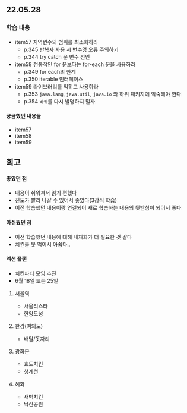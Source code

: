 ## 22.05.28 

### 학습 내용 
 - item57 지역변수의 범위를 최소화하라
    - p.345 반복자 사용 시 변수명 오류 주의하기
    - p.344 try catch 문 변수 선언 
 - item58 전통적인 for 문보다는 for-each 문을 사용하라
    - p.349 for each의 한계
    - p.350 iterable 인터페이스
 - item59 라이브러리를 익히고 사용하라
    - p.353 `java.lang`, `java.util`, `java.io` 와 하위 패키지에 익숙해야 한다
    - p.354 `바퀴`를 다시 발명하지 말자

#### 궁금했던 내용들
 - item57
 - item58
 - item59

## 회고 

#### 좋았던 점 
- 내용이 쉬워져서 읽기 편했다
- 진도가 빨리 나갈 수 있어서 좋았다(3장씩 학습)
- 이전 학습했던 내용이랑 연결되어 새로 학습하는 내용의 뒷받침이 되어서 좋다 

#### 아쉬웠던 점
- 이전 학습했던 내용에 대해 내재화가 더 필요한 것 같다
- 치킨을 못 먹어서 아쉽다..

#### 액션 플랜
- 치킨파티 모임 추진
- 6월 18일 또는 25일
1. 서울역
    - 서울리스타
    - 한양도성
    
2. 한강(여의도)
    - 배달/돗자리 

3. 광화문
    - 효도치킨
    - 청계천

4. 혜화
    - 새벽치킨
    - 낙산공원

